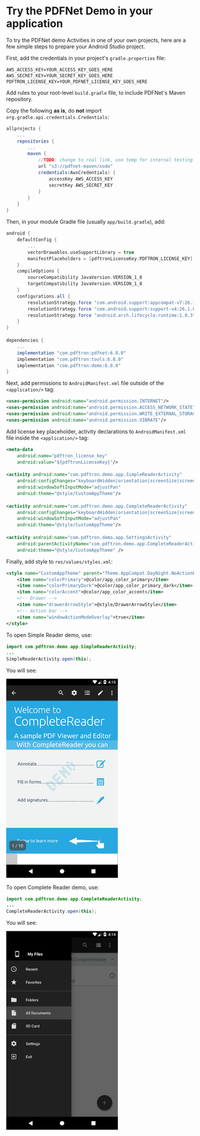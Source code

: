 # Try the PDFNet Demo in your application

To try the PDFNet demo Activities in one of your own projects, here are a few simple steps to prepare your Android Studio project.

First, add the credentials in your project's `gradle.properties` file:

```
AWS_ACCESS_KEY=YOUR_ACCESS_KEY_GOES_HERE
AWS_SECRET_KEY=YOUR_SECRET_KEY_GOES_HERE
PDFTRON_LICENSE_KEY=YOUR_PDFNET_LICENSE_KEY_GOES_HERE
```

Add rules to your root-level `build.gradle` file, to include PDFNet's Maven repository.

Copy the following **as is**, do **not** import `org.gradle.api.credentials.Credentials`:

```groovy
allprojects {
    ...
    repositories {
        ...
        maven {
            //TODO: change to real link, use temp for internal testing purpose
            url "s3://pdfnet-maven/xodo"
            credentials(AwsCredentials) {
                accessKey AWS_ACCESS_KEY
                secretKey AWS_SECRET_KEY
            }
        }
    }
}
```

Then, in your module Gradle file (usually `app/build.gradle`), add:

```groovy
android {
    defaultConfig {
        ...
        vectorDrawables.useSupportLibrary = true
        manifestPlaceholders = [pdftronLicenseKey:PDFTRON_LICENSE_KEY]
    }
    compileOptions {
        sourceCompatibility JavaVersion.VERSION_1_8
        targetCompatibility JavaVersion.VERSION_1_8
    }
    configurations.all {
        resolutionStrategy.force "com.android.support:appcompat-v7:26.1.0"
        resolutionStrategy.force "com.android.support:support-v4:26.1.0"
        resolutionStrategy.force "android.arch.lifecycle:runtime:1.0.3"
    }
}

dependencies {
    ...
    implementation "com.pdftron:pdfnet:6.8.0"
    implementation "com.pdftron:tools:6.8.0"
    implementation "com.pdftron:demo:6.8.0"
}
```

Next, add permissions to `AndroidManifest.xml` file outside of the `<application/>` tag:

```xml
<uses-permission android:name="android.permission.INTERNET"/>
<uses-permission android:name="android.permission.ACCESS_NETWORK_STATE"/>
<uses-permission android:name="android.permission.WRITE_EXTERNAL_STORAGE" />
<uses-permission android:name="android.permission.VIBRATE"/>

```

Add license key placeholder, activity declarations to `AndroidManifest.xml` file inside the `<application/>` tag:

```xml
<meta-data
    android:name="pdftron_license_key"
    android:value="${pdftronLicenseKey}"/>

<activity android:name="com.pdftron.demo.app.SimpleReaderActivity"
    android:configChanges="keyboardHidden|orientation|screenSize|screenLayout|smallestScreenSize"
    android:windowSoftInputMode="adjustPan"
    android:theme="@style/CustomAppTheme"/>

<activity android:name="com.pdftron.demo.app.CompleteReaderActivity"
    android:configChanges="keyboardHidden|orientation|screenSize|screenLayout|smallestScreenSize"
    android:windowSoftInputMode="adjustPan"
    android:theme="@style/CustomAppTheme"/>

<activity android:name="com.pdftron.demo.app.SettingsActivity"
    android:parentActivityName="com.pdftron.demo.app.CompleteReaderActivity"
    android:theme="@style/CustomAppTheme" />

```

Finally, add style to `res/values/styles.xml`:

```xml
<style name="CustomAppTheme" parent="Theme.AppCompat.DayNight.NoActionBar">
    <item name="colorPrimary">@color/app_color_primary</item>
    <item name="colorPrimaryDark">@color/app_color_primary_dark</item>
    <item name="colorAccent">@color/app_color_accent</item>
    <!-- Drawer -->
    <item name="drawerArrowStyle">@style/DrawerArrowStyle</item>
    <!-- Action bar -->
    <item name="windowActionModeOverlay">true</item>
</style>
```

To open Simple Reader demo, use:
```java
import com.pdftron.demo.app.SimpleReaderActivity;
...
SimpleReaderActivity.open(this);
```

You will see:

<img alt='SimpleReader image' src='img/simple-reader-demo.png' width='300' />

To open Complete Reader demo, use:
```java
import com.pdftron.demo.app.CompleteReaderActivity;
...
CompleteReaderActivity.open(this);
```

You will see:

<img alt='CompleteReader image' src='img/complete-reader-demo.png' width='300' />